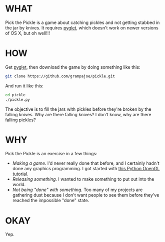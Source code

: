 # WHAT
Pick the Pickle is a game about catching pickles and not getting stabbed in the jar by knives. It requires [pyglet][1], which doesn't work on newer versions of OS X, but oh well!!!

# HOW
Get [pyglet][1], then download the game by doing something like this:
```sh
git clone https://github.com/grampajoe/pickle.git
```

And run it like this:
```sh
cd pickle
./pickle.py
```

The objective is to fill the jars with pickles before they're broken by the falling knives. Why are there falling knives? I don't know, why are there falling pickles?

# WHY
Pick the Pickle is an exercise in a few things:

* *Making a game.* I'd never really done that before, and I certainly hadn't done any graphics programming. I got started with [this Python OpenGL tutorial][2].
* *Releasing something.* I wanted to make something to put out into the world.
* *Not being "done" with something.* Too many of my projects are gathering dust because I don't want people to see them before they've reached the impossible "done" state.

# OKAY
Yep.
 
[1]: http://pyglet.org
[2]: http://greendalecs.wordpress.com/2012/04/21/3d-programming-in-python-part-1/ "It's pretty good."
